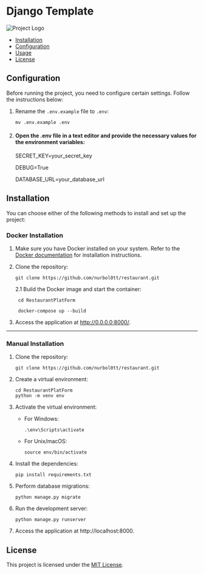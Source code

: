 # Django Template

![Project Logo](../src/static/django-logo-negative.png)

- [Installation](#installation)
- [Configuration](#configuration)
- [Usage](#usage)
- [License](#license)


## Configuration

Before running the project, you need to configure certain settings. Follow the instructions below:

1. Rename the `.env.example` file to `.env`:

   ```shell
   mv .env.example .env
   
2. #### Open the .env file in a text editor and provide the necessary values for the environment variables:
    SECRET_KEY=your_secret_key

    DEBUG=True

    DATABASE_URL=your_database_url


## Installation

You can choose either of the following methods to install and set up the project:

### Docker Installation

1. Make sure you have Docker installed on your system. Refer to the [Docker documentation](https://docs.docker.com/get-docker/) for installation instructions.


2. Clone the repository:
    ```
    git clone https://github.com/nurbol0tt/restaurant.git
    ```
   2.1 Build the Docker image and start the container:
   ```
    cd RestaurantPlatForm
   ```
   ```
    docker-compose up --build
   ```

3. Access the application at http://0.0.0.0:8000/.
___


### Manual Installation

1. Clone the repository:
    ```
    git clone https://github.com/nurbol0tt/restaurant.git
    ```

2. Create a virtual environment:
    ```
    cd RestaurantPlatForm
    python -m venv env
    ```

3. Activate the virtual environment:
   * For Windows:
      ```
      .\env\Scripts\activate
      ```
   * For Unix/macOS:
      ```
      source env/bin/activate
      ```
     

4. Install the dependencies:
    ```
    pip install requirements.txt
    ```

5. Perform database migrations:
   ```
   python manage.py migrate
   ```

6. Run the development server:

   ``` 
   python manage.py runserver
   ```
   
7. Access the application at http://localhost:8000.



## License

This project is licensed under the [MIT License](LICENSE).
